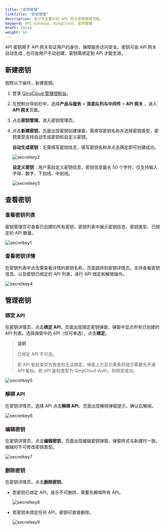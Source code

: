 ```yaml
---
title: "密钥管理"
linkTitle: "密钥管理"
description: 本小节主要介绍 API 网关密钥管理流程。 
keyword: API_Gateway, QingCloud, 密钥管理
draft: false
weight: 60
---
```


API 密钥用于 API 网关验证用户的身份，保障服务访问安全。密钥可由 API 网关自动生成 , 也可由用户手动创建，密钥需绑定到 API 才能生效。

## 新建密钥

按照以下操作，新建密钥。

1. 登录 [QingCloud 管理控制台](https://console.qingcloud.com/login)。

2. 在控制台导航栏中，选择**产品与服务** > **消息队列与中间件** > **API 网关** ，进入**API 网关**页面。

3. 点击**密钥管理**，进入密钥管理页。

4. 点击**新建密钥**，页面出现密钥创建弹窗，需填写密钥名称并选择密钥类型，密钥类型支持自动生成密钥和自定义密钥。

   **自动生成密钥**：无需填写密钥信息，填写密钥名称并点击确定即可创建成功。

   ![secretkey2](../_images/secretkey2.png)

   **自定义密钥**：用户需自定义密钥信息，密钥信息最长 50 个字符，仅支持输入字母、数字、下划线、中划线。

   ![secretkey3](../_images/secretkey3.png)

## 查看密钥

### 查看密钥列表

密钥管理页可查看已创建的所有密钥，密钥列表中展示密钥信息、密钥类型、已绑定的 API 数量。

![secretkey1](../_images/secretkey1.png)

### 查看密钥详情

在密钥列表中点击需查看详情的密钥名称，页面跳转到密钥详情页。支持查看密钥信息、以及密钥已绑定的 API 列表，进行 API 绑定和解绑操作。

![secretkey4](../_images/secretkey4.png)

## 管理密钥

### 绑定 API 

在密钥详情页，点击**绑定 API**，页面出现绑定密钥弹窗，弹窗中显示所有已创建的 API 列表。选择弹窗中的 API（仅可单选），点击**绑定**。

> **说明**
>
> 已绑定 API 不可选。
>
> 若 API 鉴权类型为免鉴权无法绑定，弹窗上方显示黄条将提示需要先开通 API 鉴权。若 API 鉴权类型为 QingCloud-Auth，则绑定成功。

![secretkey5](../_images/secretkey5.png)

### 解绑 API 

在密钥详情页，选择 API 点击**解绑 API**，页面出现解绑弹窗提示，确认后解绑。

![secretkey6](../_images/secretkey6.png)

### 编辑密钥

在密钥详情页，点击**编辑密钥**，页面出现编辑密钥弹窗，弹窗样式与新建时一致。编辑时不可修改密钥类型。

![secretkey7](../_images/secretkey7.png)

### 删除密钥

在密钥详情页，点击**删除密钥**。

- 若密钥已绑定 API，提示不可删除，需要先解绑所有 API。

  ![secretkey8](../_images/secretkey8.png)

- 若密钥未绑定任何 API，密钥可直接删除。

  ![secretkey9](../_images/secretkey9.png)


